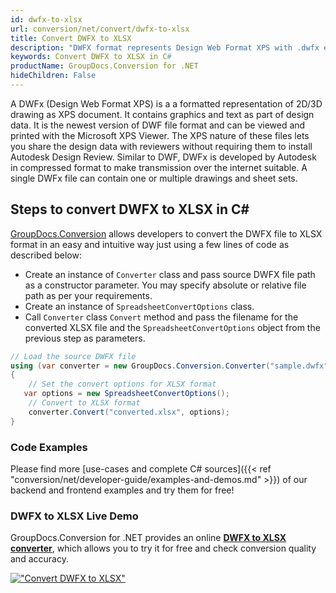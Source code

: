 ```yaml
---
id: dwfx-to-xlsx
url: conversion/net/convert/dwfx-to-xlsx
title: Convert DWFX to XLSX
description: "DWFX format represents Design Web Format XPS with .dwfx extension. Learn how to convert DWFX to XLSX file programmatically in C# language using GroupDocs.Conversion for .NET library."
keywords: Convert DWFX to XLSX in C#
productName: GroupDocs.Conversion for .NET
hideChildren: False
---
```


A DWFx (Design Web Format XPS) is a a formatted representation of 2D/3D drawing as XPS document. It contains graphics and text as part of design data. It is the newest version of DWF file format and can be viewed and printed with the Microsoft XPS Viewer. The XPS nature of these files lets you share the design data with reviewers without requiring them to install Autodesk Design Review. Similar to DWF, DWFx is developed by Autodesk in compressed format to make transmission over the internet suitable. A single DWFx file can contain one or multiple drawings and sheet sets.

## Steps to convert DWFX to XLSX in C#

[GroupDocs.Conversion](https://products.groupdocs.com/conversion/net) allows developers to convert the DWFX file to XLSX format in an easy and intuitive way just using a few lines of code as described below:

* Create an instance of `Converter` class and pass source DWFX file path as a constructor parameter. You may specify absolute or relative file path as per your requirements. 
* Create an instance of `SpreadsheetConvertOptions` class.
* Call `Converter` class `Convert` method and pass the filename for the converted XLSX file and the `SpreadsheetConvertOptions` object from the previous step as parameters.

```csharp
// Load the source DWFX file
using (var converter = new GroupDocs.Conversion.Converter("sample.dwfx"))
{
    // Set the convert options for XLSX format
   var options = new SpreadsheetConvertOptions();
    // Convert to XLSX format
    converter.Convert("converted.xlsx", options);
}
```

### Code Examples

Please find more [use-cases and complete C# sources]({{< ref "conversion/net/developer-guide/examples-and-demos.md" >}}) of our backend and frontend examples and try them for free!

### DWFX to XLSX Live Demo

GroupDocs.Conversion for .NET provides an online [**DWFX to XLSX converter**](https://products.groupdocs.app/conversion/dwfx-to-xlsx), which allows you to try it for free and check conversion quality and accuracy.

[!["Convert DWFX to XLSX"](conversion/net/images/convert-to-xlsx/convert-dwfx-to-xlsx.png)](https://products.groupdocs.app/conversion/dwfx-to-xlsx)